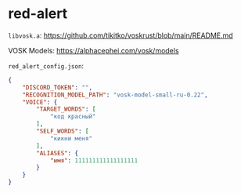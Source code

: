 # red-alert

`libvosk.a`: https://github.com/tikitko/voskrust/blob/main/README.md

VOSK Models: https://alphacephei.com/vosk/models

`red_alert_config.json`:
```json
{
	"DISCORD_TOKEN": "",
	"RECOGNITION_MODEL_PATH": "vosk-model-small-ru-0.22",
	"VOICE": {
		"TARGET_WORDS": [
			"код красный"
		],
		"SELF_WORDS": [
			"кикни меня"
		],
		"ALIASES": {
			"имя": 111111111111111111
		}
	}
}
```
